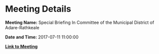 # Meeting Details

**Meeting Name:** Special Briefing In Committee of the Municipal District of Adare-Rathkeale

**Date and Time:** 2017-07-11 11:00:00

**[Link to Meeting](https://www.limerick.ie/council/whats-on/special-briefing-committee-municipal-district-adare-rathkeale)**
